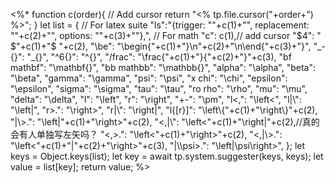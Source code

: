 <%*
function c(order){
	// Add cursor
	return "\<\% tp.file.cursor("+order+") \%\>";
}
let list = {
	// For latex suite
	"ls":"\{trigger: \""+c(1)+"\", replacement: \""+c(2)+"\", options: \""+c(3)+"\"\},",
	// For math
	"c": c(1),// add cursor
	"$4": " \$"+c(1)+"\$ "+c(2),
	"\\be": "\\begin\{"+c(1)+"\}\n"+c(2)+"\n\\end\{"+c(3)+"\}",
	"\_\-\{\}": "\_\{\}",
	"\^6\{\}": "\^\{\}",
	"\/frac": "\\frac\{"+c(1)+"\}\{"+c(2)+"\}"+c(3),
	"bf mathbf": "\\mathbf\{\}",
	"bb mathbb": "\\mathbb\{\}",
	"alpha": "\\alpha",
	"beta": "\\beta",
	"gamma": "\\gamma",
	"psi": "\\psi",
	"x chi": "\\chi",
	"epsilon": "\\epsilon",
	"sigma": "\\sigma",
	"tau": "\\tau",
	"ro rho": "\\rho",
	"mu": "\\mu",
	"delta": "\\delta",
	"l": "\\left",
	"r": "\\right",
	"+-": "\\pm",
	"l\<\,": "\\left\<",
	"l\|\\": "\\left\|",
	"r\>\.": "\\right\>",
	"r\|\\": "\\right\|",
	"l\{\[r\}\]": "\\left\\\{"+c(1)+"\\right\\\}"+c(2),
	"\|\\\>\.": "\\left\|"+c(1)+"\\right\>"+c(2),
	"\<\,\|\\": "\\left\<"+c(1)+"\\right\|"+c(2),//真的会有人单独写左矢吗？
	"\<\,\>\.": "\\left\<"+c(1)+"\\right\>"+c(2),
	"\<\,\|\\\>\.": "\\left\<"+c(1)+"\|"+c(2)+"\\right\>"+c(3),
	"\|\\\\psi\>\.": "\\left\|\\psi\\right\>",
};
let keys = Object.keys(list);
let key = await tp.system.suggester(keys, keys);
let value = list[key];
return value;
%>
